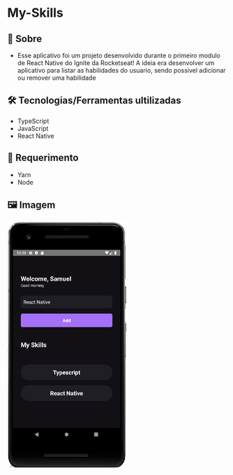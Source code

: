 # My-Skills
## :dart: Sobre
<ul>
  <li>
  Esse aplicativo foi um projeto desenvolvido durante o primeiro modulo de React Native do Ignite da Rocketseat! A ideia era desenvolver um aplicativo para listar as habilidades do usuario, sendo possivel adicionar ou remover uma habilidade
  </li>
</ul>

## :hammer_and_wrench: Tecnologias/Ferramentas ultilizadas
<ul>
  <li>TypeScript</li>
  <li>JavaScript</li>
  <li>React Native</li>
</ul>

## :wrench: Requerimento
<ul>
  <li>Yarn</li>
  <li>Node</li>
</ul>

## :framed_picture: Imagem

<p>
  <img src="/public/app.png">
</p>
